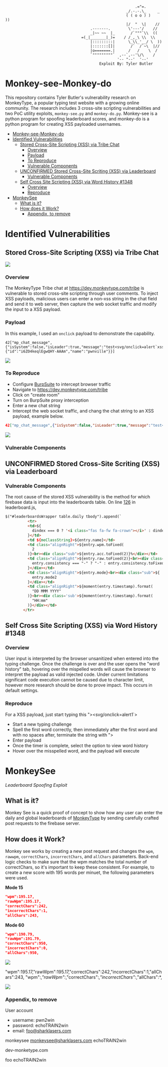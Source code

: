 ```
                                                          .="=.
                                                      _/.-.-.\_     _
                                                      ( ( o o ) )    ))
                                                      |/  "  \|    //
                                      .-------.        \'---'/    //
                                      _|~~ ~~  |_       /`"""`\\  ((
                                  =(_|_______|_)=    / /_,_\ \\  \\
                                      |:::::::::|      \_\\_'__/ \  ))
                                      |:::::::[]|       /`  /`~\  |//
                                      |o=======.|      /   /    \  /
                                      `"""""""""`  ,--`,--'\/\    /
                                                  '-- "--'  '--'
                                          Exploit By: Tyler Butler 
```


# Monkey-see-Monkey-do
This repository contains Tyler Butler's vulnerability research on MonkeyType, a popular typing test website with a growing online community. The research includes 3 cross-site scripting vulnerabilities and two PoC utility exploits, `monkey-see.py` and `monkey-do.py`. Monkey-see is a python program for spoofing leaderboard scores, and monkey-do is a python program for creating XSS payloaded usernames.


- [Monkey-see-Monkey-do](#monkey-see-monkey-do)
- [Identified Vulnerabilities](#identified-vulnerabilities)
  - [Stored Cross-Site Scripting (XSS) via Tribe Chat](#stored-cross-site-scripting-xss-via-tribe-chat)
    - [Overview](#overview)
    - [Payload](#payload)
    - [To Reproduce](#to-reproduce)
    - [Vulnerable Components](#vulnerable-components)
  - [UNCONFIRMED Stored Cross-Site Scriting (XSS) via Leaderboard](#unconfirmed-stored-cross-site-scriting-xss-via-leaderboard)
    - [Vulnerable Components](#vulnerable-components-1)
  - [Self Cross Site Scripting (XSS) via Word History #1348](#self-cross-site-scripting-xss-via-word-history-1348)
    - [Overview](#overview-1)
    - [Reproduce](#reproduce)
- [MonkeySee](#monkeysee)
  - [What is it?](#what-is-it)
  - [How does it Work?](#how-does-it-work)
    - [Appendix, to remove](#appendix-to-remove)


# Identified Vulnerabilities
## Stored Cross-Site Scripting (XSS) via Tribe Chat 

![](img/tribe_stored_xss.gif)

### Overview

The MonkeyType Tribe chat at https://dev.monkeytype.com/tribe is vulnerable to stored cross-site scripting through user comments. To inject XSS payloads, malicious users can enter a non-xss string in the chat field and send it to web server, then capture the web socket traffic and modify the input to a XSS payload.

### Payload   

In this example, I used an `onclick` payload to demonstrate the capability.

```
42["mp_chat_message",{"isSystem":false,"isLeader":true,"message":"test<svg/onclick=alert`xss`>","from":{"id":"i6ZO4keqlEgwQHY-AAAm","name":"pwnville"}}]
```

![](img/tribe_stored_xss.png)


### To Reproduce

+ Configure [BurpSuite](https://portswigger.net/burp) to intercept browser traffic
+ Navigate to https://dev.monkeytype.com/tribe
+ Click on "create room"
+ Turn on BurpSuite proxy interception
+ Enter a new chat string
+ Intercept the web socket traffic, and chang the chat string to an XSS payload, example below.

```json
42["mp_chat_message",{"isSystem":false,"isLeader":true,"message":"test<svg/onclick=alert`xss`>","from":{"id":"i6ZO4keqlEgwQHY-AAAm","name":"pwnville"}}]
```


![](img/tribe_stored_xss_burp.png)

### Vulnerable Components


## UNCONFIRMED Stored Cross-Site Scriting (XSS) via Leaderboard 

### Vulnerable Components 

The root cause of the stored XSS vulnerability is the method for which firebase data is input into the leaderboards table. On line [126](https://github.com/Miodec/monkeytype/blob/974088926fbe42de1c7c82a1a8902a103c18b91f/src/js/elements/leaderboards.js#L126) in leaderboard.js, 


```html
$("#leaderboardsWrapper table.daily tbody").append(`
          <tr>
          <td>${
            dindex === 0 ? '<i class="fas fa-fw fa-crown"></i>' : dindex + 1
          }</td>
          <td ${meClassString}>${entry.name}</td>
          <td class="alignRight">${entry.wpm.toFixed(
            2
          )}<br><div class="sub">${entry.acc.toFixed(2)}%</div></td>
          <td class="alignRight">${entry.raw.toFixed(2)}<br><div class="sub">${
            entry.consistency === "-" ? "-" : entry.consistency.toFixed(2) + "%"
          }</div></td>
          <td class="alignRight">${entry.mode}<br><div class="sub">${
            entry.mode2
          }</div></td>
          <td class="alignRight">${moment(entry.timestamp).format(
            "DD MMM YYYY"
          )}<br><div class='sub'>${moment(entry.timestamp).format(
            "HH:mm"
          )}</div></td>
        </tr>
```

## Self Cross Site Scripting (XSS) via Word History #1348

### Overview   

User input is interpreted by the browser unsanitized when entered into the typing challenge. Once the challenge is over and the user opens the "word history" tab, hovering over the mispelled words will cause the browser to interpret the payload as valid injected code. Under current limitations significant code execution cannot be caused due to character limit, however more research should be done to prove impact. This occurs in default settings.

### Reproduce 

For a XSS payload, just start typing this "><svg/onclick=alert1`>

+  Start a new typing challenge
+  Spell the first word correctly, then immediately after the first word and with no spaces after, terminate the string with ">
+  Enter payload
+  Once the timer is complete, select the option to view word history
+  Hover over the misspelled word, and the payload will execute


# MonkeySee 
*Leaderboard Spoofing Exploit*

## What is it? 
Monkey See is a quick proof of concept to show how any user can enter the daily and global leaderboards of [MonkeyType](https://monkeytype.com) by sending carefully crafted post requests to the firebase server. 

## How does it Work?  

Monkey see works by creating a new post request and changes the `wpm`, `rawwpm`, `correctChars`, `incorrectChars`, and `allChars` parameters. Back-end logic checks to make sure that the wpm matches the total number of correctChars, so it's important to keep these consistent. For example, to create a new score with 195 words per minuet, the following parameters were used.

**Mode 15**

```json
"wpm":195.17,
"rawWpm":195.17,
"correctChars":242,
"incorrectChars":1,
"allChars":243,
```

**Mode 60**

```json
"wpm":190.79,
"rawWpm":191.79,
"correctChars":950,
"incorrectChars":0,
"allChars":950,
```

![](img/mode_60_injection.png)

"wpm":195.17,"rawWpm":195.17,"correctChars":242,"incorrectChars":1,"allChars":243,
"wpm":*,"rawWpm":*,"correctChars":*,"incorrectChars":*,"allChars":*,



![](img/burp.png)


 


### Appendix, to remove


User account
+ username: pwn2win
+ password: echoTRAIN2win
+ email: foo@sharklasers.com



monkeysee
monkeysee@sharklasers.com
echoTRAIN2win




dev-monketype.com

foo
echoTRAIN2win
